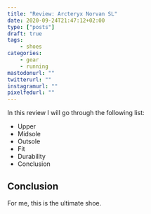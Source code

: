 ```yaml
---
title: "Review: Arcteryx Norvan SL"
date: 2020-09-24T21:47:12+02:00
type: ["posts"]
draft: true
tags:
    - shoes
categories:
    - gear
    - running
mastodonurl: ""
twitterurl: ""
instagramurl: ""
pixelfedurl: ""
---
```



In this review I will go through the following list:


- Upper
- Midsole
- Outsole
- Fit
- Durability
- Conclusion



## Conclusion

For me, this is the ultimate shoe.
